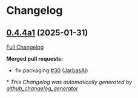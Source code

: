 # Changelog

## [0.4.4a1](https://github.com/OpenVoiceOS/ovos-persona/tree/0.4.4a1) (2025-01-31)

[Full Changelog](https://github.com/OpenVoiceOS/ovos-persona/compare/0.4.3...0.4.4a1)

**Merged pull requests:**

- fix:packaging [\#30](https://github.com/OpenVoiceOS/ovos-persona/pull/30) ([JarbasAl](https://github.com/JarbasAl))



\* *This Changelog was automatically generated by [github_changelog_generator](https://github.com/github-changelog-generator/github-changelog-generator)*
